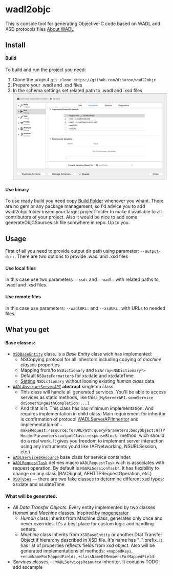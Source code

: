 wadl2objc
=========

This is console tool for generating Objective-C code based on WADL and XSD protocols files
[About WADL](https://en.wikipedia.org/wiki/Web_Application_Description_Language)

## Install 

#### Build
To build and run the project you need: 
1. Clone the project `git clone https://github.com/dzhurov/wadl2objc`
2. Prepare your .wadl and .xsd files
3. In the schema settings set related path to .wadl and .xsd files 
![Schema settings](doc/schema_parameters.png)

#### Use binary 
To use ready build you need copy [Build Folder](wadl2objc/BUILD/Release/) whenever you whant. There are no gem or any package management, so I'd advice you to add wadl2objc folder insied your target project folder to make it available to all contributors of your project. Also it would be nice to add some generateObjCSources.sh file somwhere in repo. Up to you.

## Usage 
First of all you need to provide output dir path using parameter: `--output-dir:`.
There are two options to provide .wadl and .xsd files

#### Use local files
In this case use two parameters `--xsd:` and `--wadl:` with related paths to .wadl and .xsd files.

#### Use remote files
In this case use parameters: `--wadlURL:` and `--xsdURL:` with URLs to needed files. 

## What you get
#### Base classes:
- [`XSDBaseEntity`](wadl2objc/wadl2objc/Resources/XSDBaseEntity.h) class. Is a _Base Entity_ class wich has implemented:
  - NSCopying protocol for all inheritors including copying of _machine classes_ properties
  - Mapping from/to `NSDictionary` and `NSArray<NSDictionary*>`
  - Default `NSDateFormatter`s for xs:date and xs:dateTime
  - [Setting](wadl2objc/wadl2objc/Resources/XSDBaseEntity.h#L77) `NSDictionary` without loosing existing _human class_ data
- [`WADLAbstractServerAPI`](wadl2objc/wadl2objc/Resources/WADLAbstractServerAPI.h) __abstract__ singleton class. 
  - This class will handle all generated services. You'll be able to access services as static methods, like this: `[MyServerAPI.someService doSomethingWithCompletion:...]`
  - And that is it. This class has has minimum implementation. And requires implementation in child class. Main requirement for inheritor is confirmation of protocol [WADLServerAPIInheritor](wadl2objc/wadl2objc/Resources/WADLAbstractServerAPI.h#20) and implementation of `-makeRequest:resource:forURLPath:queryParameters:bodyObject:HTTPHeaderParameters:outputClass:responseBlock:` method, wich should do a real work. It gives you freedom to implement server interaction using any instruments you'd like (AFNetworking, NSURLSession, etc.)
- [`WADLServicesResource`](wadl2objc/wadl2objc/Resources/WADLServicesResource.h) base class for service containder.
- [`WADLRequestTask`](wadl2objc/wadl2objc/Resources/WADLRequestTask.h) defines macro `WADLRequestTask` wich is associates with request operation. By default is `NSURLSessionTask*`. It has flexibility to change on any class (RACSignal, AFHTTPRequestOperation, etc.)
- [`XSDTypes`](wadl2objc/wadl2objc/Resources/XSDTypes.h) — there are two fake classes to determine different xsd types: xs:date and xs:dateTime

#### What will be generated:
- All _Data Transfer Objects_. Every entity implemented by two classes _Human_ and _Machine_ classes. Inspired by [mogenerator](https://github.com/rentzsch/mogenerator)
  - _Human_ class inherits from Machine class, generates only once and never overrides. It's a best place for custom logic and handling setters. 
  - _Machine_ class inherits from `XSDBaseEntity` or another Dtat Transfer Object if hierarchy described in XSD file. It's name has "\_" prefix. It has list of properties reflects fields from xsd object. Also will be generated implementations of methods: `+mappedKeys`, `+enumNameForMappedField:`, `+classNameOfMembersForMappedField:`
- _Services_ classes — `WADLServicesResource` inheritor. It contains TODO: add excample 


